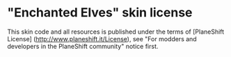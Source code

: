 # "Enchanted Elves" skin license

This skin code and all resources is published under the terms of [PlaneShift License] (http://www.planeshift.it/License), see "For modders and developers in the PlaneShift community" notice first. 
